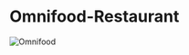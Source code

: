 # Omnifood-Restaurant

![Omnifood](https://user-images.githubusercontent.com/28485791/61142227-8949a000-a4cf-11e9-99d8-271328901d15.jpg)
